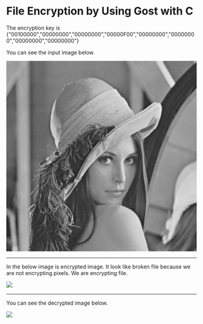 # File Encryption by Using Gost with C

The encryption key is {"00100000","00000000","00000000","00000F00","00000000","00000000","00000000","00000000"}

You can see the input image below.

<img src="/resources/image_input.bmp?raw=true"/>

---

In the below image is encrypted image. It look like broken file because we are not encrypting pixels. We are encrypting file.

<img src="/resources/image_encrypted.bmp?raw=true"/>

---

You can see the decrypted image below.

<img src="/resources/image_out.bmp.bmp?raw=true"/>